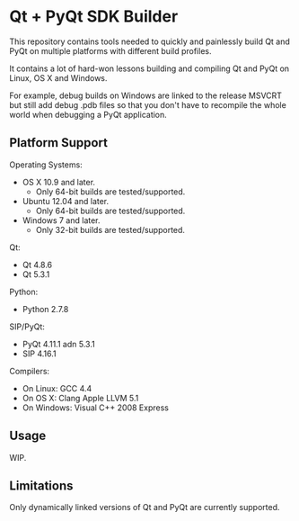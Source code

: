 # Qt + PyQt SDK Builder

This repository contains tools needed to quickly and painlessly build Qt and PyQt on multiple
platforms with different build profiles.

It contains a lot of hard-won lessons building and compiling Qt and PyQt on Linux, OS X and
Windows.

For example, debug builds on Windows are linked to the release MSVCRT but still add debug .pdb
files so that you don't have to recompile the whole world when debugging a PyQt application.




## Platform Support

Operating Systems:

* OS X 10.9 and later.
  * Only 64-bit builds are tested/supported.
* Ubuntu 12.04 and later.
  * Only 64-bit builds are tested/supported.
* Windows 7 and later.
  * Only 32-bit builds are tested/supported.

Qt:

* Qt 4.8.6
* Qt 5.3.1

Python:

* Python 2.7.8

SIP/PyQt:

* PyQt 4.11.1 adn 5.3.1
* SIP 4.16.1

Compilers:

* On Linux: GCC 4.4
* On OS X: Clang Apple LLVM 5.1
* On Windows: Visual C++ 2008 Express





## Usage

WIP.




## Limitations

Only dynamically linked versions of Qt and PyQt are currently supported.
